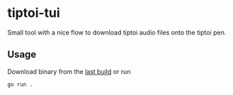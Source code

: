 # tiptoi-tui

Small tool with a nice flow to download tiptoi audio files onto the tiptoi pen.

## Usage
Download binary from the [last build](https://github.com/Gellardo/tiptoi-tui/actions/workflows/build.yml) or run

```sh
go run .
```
